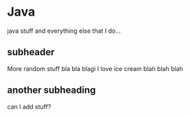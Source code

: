 # Java
java stuff and everything else that I do...
## subheader

More random stuff bla bla blagi
I love ice cream blah blah blah


## another subheading
can I add stuff?